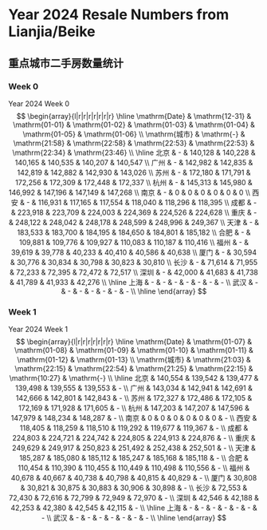 # Year 2024 Resale Numbers from Lianjia/Beike

## 重点城市二手房数量统计



### Week 0

$\text{Year 2024 Week 0}$
$$
\begin{array}{l|r|r|r|r|r|r|r}
\hline
\mathrm{Date} & \mathrm{12-31} & \mathrm{01-01} & \mathrm{01-02} & \mathrm{01-03} & \mathrm{01-04} & \mathrm{01-05} & \mathrm{01-06} \\
\mathrm{城市} & \mathrm{-} & \mathrm{21:58} & \mathrm{22:58} & \mathrm{22:53} & \mathrm{22:53} & \mathrm{22:34} & \mathrm{23:46} \\
\hline
北京 & - & 140,128 & 140,228 & 140,165 & 140,535 & 140,207 & 140,547 \\
广州 & - & 142,982 & 142,835 & 142,819 & 142,882 & 142,930 & 143,026 \\
苏州 & - & 172,180 & 171,791 & 172,256 & 172,309 & 172,448 & 172,337 \\
杭州 & - & 145,313 & 145,980 & 146,992 & 147,196 & 147,149 & 147,268 \\
南京 & - & 0 & 0 & 0 & 0 & 0 & 0 \\
西安 & - & 116,931 & 117,165 & 117,554 & 118,040 & 118,296 & 118,395 \\
成都 & - & 223,918 & 223,709 & 224,003 & 224,369 & 224,526 & 224,628 \\
重庆 & - & 248,122 & 248,042 & 248,178 & 248,599 & 248,996 & 249,367 \\
天津 & - & 183,533 & 183,700 & 184,195 & 184,650 & 184,801 & 185,182 \\
合肥 & - & 109,881 & 109,776 & 109,927 & 110,083 & 110,187 & 110,416 \\
福州 & - & 39,619 & 39,778 & 40,233 & 40,410 & 40,586 & 40,638 \\
厦门 & - & 30,594 & 30,776 & 30,834 & 30,798 & 30,823 & 30,810 \\
长沙 & - & 71,614 & 71,955 & 72,233 & 72,395 & 72,472 & 72,517 \\
深圳 & - & 42,000 & 41,683 & 41,738 & 41,789 & 41,933 & 42,276 \\
\hline
上海 & - & - & - & - & - & - & - \\
武汉 & - & - & - & - & - & - & - \\
\hline
\end{array}
$$



### Week 1

$\text{Year 2024 Week 1}$
$$
\begin{array}{l|r|r|r|r|r|r|r}
\hline
\mathrm{Date} & \mathrm{01-07} & \mathrm{01-08} & \mathrm{01-09} & \mathrm{01-10} & \mathrm{01-11} & \mathrm{01-12} & \mathrm{01-13} \\
\mathrm{城市} & \mathrm{21:03} & \mathrm{22:15} & \mathrm{22:54} & \mathrm{21:25} & \mathrm{22:15} & \mathrm{10:27} & \mathrm{-} \\
\hline
北京 & 140,554 & 139,542 & 139,477 & 139,498 & 139,555 & 139,553 & - \\
广州 & 143,034 & 142,941 & 142,691 & 142,666 & 142,801 & 142,843 & - \\
苏州 & 172,327 & 172,486 & 172,105 & 172,169 & 171,928 & 171,605 & - \\
杭州 & 147,203 & 147,207 & 147,596 & 147,979 & 148,234 & 148,287 & - \\
南京 & 0 & 0 & 0 & 0 & 0 & 0 & - \\
西安 & 118,405 & 118,259 & 118,510 & 119,292 & 119,677 & 119,367 & - \\
成都 & 224,803 & 224,721 & 224,742 & 224,805 & 224,913 & 224,876 & - \\
重庆 & 249,629 & 249,917 & 250,823 & 251,492 & 252,438 & 252,501 & - \\
天津 & 185,287 & 185,080 & 185,112 & 185,247 & 185,168 & 185,118 & - \\
合肥 & 110,454 & 110,390 & 110,455 & 110,449 & 110,498 & 110,556 & - \\
福州 & 40,678 & 40,667 & 40,738 & 40,798 & 40,815 & 40,829 & - \\
厦门 & 30,808 & 30,821 & 30,875 & 30,883 & 30,906 & 30,898 & - \\
长沙 & 72,553 & 72,430 & 72,616 & 72,799 & 72,949 & 72,970 & - \\
深圳 & 42,546 & 42,188 & 42,253 & 42,380 & 42,545 & 42,115 & - \\
\hline
上海 & - & - & - & - & - & - & - \\
武汉 & - & - & - & - & - & - & - \\
\hline
\end{array}
$$

